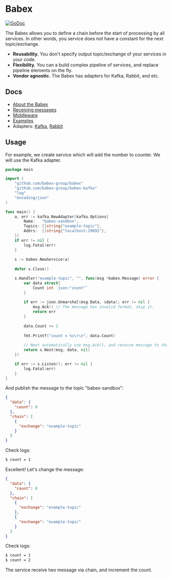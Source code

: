 # Babex

[![GoDoc](http://img.shields.io/badge/go-documentation-blue.svg?style=flat-square)](https://godoc.org/github.com/matroskin13/babex)

The Babex allows you to define a chain before the start of processing by all services. In other words, you service does not have a constant for the next topic/exchange.

* **Reusability.** You don't specify output topic/exchange of your services in your code.
* **Flexibility.** You can a build complex pipeline of services, and replace pipeline elements on the fly.
* **Vendor agnostic.** The Babex has adapters for Kafka, Rabbit, and etc.

## Docs

- [About the Babex](docs/protocol.md)
- [Receiving messages](docs/receiving.md)
- [Middleware](docs/middleware.md)
- [Examples](https://github.com/babex-group/examples)
- Adapters: [Kafka](https://github.com/babex-group/babex-kafka), [Rabbit](https://github.com/babex-group/babex-rabbit)

## Usage

For example, we create service which will add the number to counter. We will use the Kafka adapter.

```go
package main

import (
	"github.com/babex-group/babex"
	"github.com/babex-group/babex-kafka"
	"log"
	"encoding/json"
)

func main() {
    a, err := kafka.NewAdapter(kafka.Options{
        Name:   "babex-sandbox",
        Topics: []string{"example-topic"},
        Addrs:  []string{"localhost:29092"},
    })
    if err != nil {
        log.Fatal(err)
    }
    
    s := babex.NewService(a)
    
    defer s.Close()

    s.Handler("example-topic", "", func(msg *babex.Message) error {
        var data struct{
            Count int `json:"count"`
        }
        
        if err := json.Unmarshal(msg.Data, &data); err != nil {
            msg.Ack() // The message has invalid format, skip it.
            return err
        }
        
        data.Count += 1
        
        fmt.Printf("count = %v\r\n", data.Count)
        
        // Next automatically use msg.Ack(), and receive message to the next topic
        return s.Next(msg, data, nil)
    })

    if err := s.Listen(); err != nil {
        log.Fatal(err)
    }
}
```

And publish the message to the topic "babex-sandbox":

```json
{
  "data": {
    "count": 0
  },
  "chain": [
    {
      "exchange": "example-topic"
    }
  ]
}
```

Check logs:

```bash
$ count = 1
```

Excellent! Let's change the message:

```json
{
  "data": {
    "count": 0
  },
  "chain": [
    {
      "exchange": "example-topic"
    },
    {
      "exchange": "example-topic"
    }
  ]
}
```

Check logs:

```bash
$ count = 1
$ count = 2
```

The service receive two message via chain, and increment the count.
